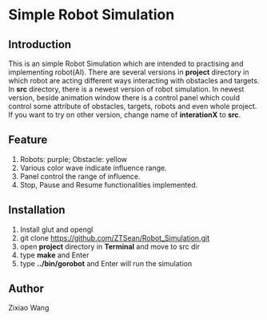 # Simple Robot Simulation

## Introduction

This is an simple Robot Simulation which are intended to practising and implementing robot(AI). There are several versions in **project** directory in which robot are acting different ways interacting with obstacles and targets. In **src** directory, there is a newest version of robot simulation. In newest version, beside animation window there is a control panel which could control some attribute of obstacles, targets, robots and even whole project. If you want to try on other version, change name of **interationX** to **src**.  

## Feature  
1. Robots: purple; Obstacle: yellow  
2. Various color wave indicate influence range.  
3. Panel control the range of influence.  
4. Stop, Pause and Resume functionalities implemented.  

## Installation  

1. Install glut and opengl  
2. git clone https://github.com/ZTSean/Robot_Simulation.git  
3. open **project** directory in **Terminal** and move to src dir  
4. type **make** and Enter  
5. type **../bin/gorobot** and Enter will run the simulation  

## Author

Zixiao Wang  
